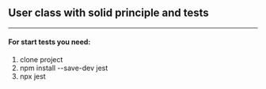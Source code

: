 ## User class with solid principle and tests

<hr>

#### For start tests you need:


<ol>
    <li>clone project</li>
    <li>npm install --save-dev jest</li>
    <li>npx jest</li>
</ol>
